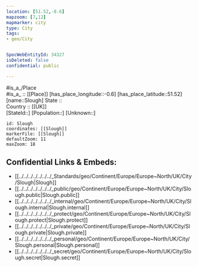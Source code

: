 ```yaml
---
location: [51.52,-0.6] 
mapzoom: [7,12] 
mapmarker: city 
type: City
tags:
- geo/City


SpocWebEntityId: 34327
isDeleted: false
confidential: public

---
```

#is_a_/Place  
#is_a_ :: [[Place]] 
[has_place_longitude::-0.6] 
[has_place_latitude::51.52] 
[name::Slough] 
State ::  
Country :: [[UK]]  
[StateId::] 
[Population::] 
[Unknown::] 


```leaflet
id: Slough
coordinates: [[Slough]] 
markerFile: [[Slough]] 
defaultZoom: 11 
maxZoom: 18
```


## Confidential Links & Embeds: 
- [[../../../../../../../_Standards/geo/Continent/Europe/Europe~North/UK/City/Slough|Slough]] 
- [[../../../../../../../_public/geo/Continent/Europe/Europe~North/UK/City/Slough.public|Slough.public]] 
- [[../../../../../../../_internal/geo/Continent/Europe/Europe~North/UK/City/Slough.internal|Slough.internal]] 
- [[../../../../../../../_protect/geo/Continent/Europe/Europe~North/UK/City/Slough.protect|Slough.protect]] 
- [[../../../../../../../_private/geo/Continent/Europe/Europe~North/UK/City/Slough.private|Slough.private]] 
- [[../../../../../../../_personal/geo/Continent/Europe/Europe~North/UK/City/Slough.personal|Slough.personal]] 
- [[../../../../../../../_secret/geo/Continent/Europe/Europe~North/UK/City/Slough.secret|Slough.secret]] 
